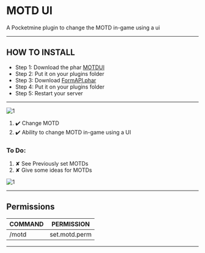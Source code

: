 # MOTD UI
A Pocketmine plugin to change the MOTD in-game using a ui


---

## HOW TO INSTALL
* Step 1: Download the phar [MOTDUI](https://poggit.pmmp.io/r/51162/TempBanUI_dev-83.phar)
* Step 2: Put it on your plugins folder
* Step 3: Download [FormAPI.phar](http://festyy.com/wHIglq)
* Step 4: Put it on your plugins folder
* Step 5: Restart your server

---

![1](https://github.com/callumrawlinson/StaffTools/blob/main/Screenshotsui/9cc9472d440069163bc8df3e568ce3a9c0563e6f.gif)

1.  ✔️ Change MOTD
2.  ✔️ Ability to change MOTD in-game using a UI

### To Do:

1. ✘ See Previously set MOTDs
2. ✘ Give some ideas for MOTDs

![1](https://github.com/callumrawlinson/StaffTools/blob/main/Screenshotsui/0bae5d0a1e648fc6cd4001cb05b828faefe0b0fb.gif)

---

## Permissions
| COMMAND | PERMISSION |
| --- | --- |
| /motd   |  set.motd.perm |
---
